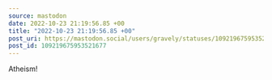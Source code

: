 ```yaml
---
source: mastodon
date: 2022-10-23 21:19:56.85 +00
title: "2022-10-23 21:19:56.85 +00"
post_uri: https://mastodon.social/users/gravely/statuses/109219675953521677
post_id: 109219675953521677
---
```

Atheism!


